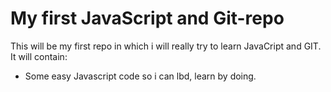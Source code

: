 My first JavaScript and Git-repo
=========

This will be my first repo in which i will really try to learn JavaCript and GIT. It will contain:

  - Some easy Javascript code so i can lbd, learn by doing.